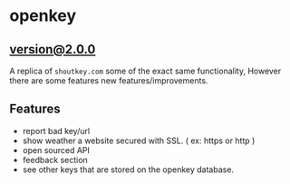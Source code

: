 # openkey
## version@2.0.0
A replica of `shoutkey.com` some of the exact same functionality, However there are some features new features/improvements.
## Features
* report bad key/url
* show weather a website secured with SSL. ( ex: https<secure> or http<not secure> )
* open sourced API
* feedback section
* see other keys that are stored on the openkey database.

